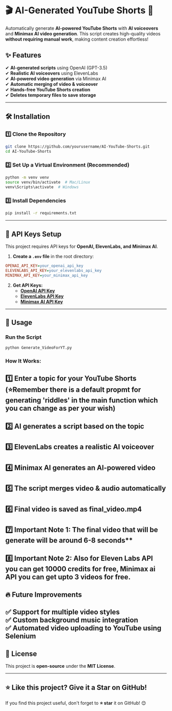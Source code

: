 # 🎬 AI-Generated YouTube Shorts 🚀

Automatically generate **AI-powered YouTube Shorts** with **AI voiceovers** and **Minimax AI video generation**. This script creates high-quality videos **without requiring manual work**, making content creation effortless!

## ✨ **Features**
✔ **AI-generated scripts** using OpenAI (GPT-3.5)  
✔ **Realistic AI voiceovers** using ElevenLabs  
✔ **AI-powered video generation** via Minimax AI  
✔ **Automatic merging of video & voiceover**  
✔ **Hands-free YouTube Shorts creation**  
✔ **Deletes temporary files to save storage**  

---

## 🛠️ **Installation**
### 1️⃣ **Clone the Repository**
```bash
git clone https://github.com/yourusername/AI-YouTube-Shorts.git
cd AI-YouTube-Shorts
```

### 2️⃣ **Set Up a Virtual Environment (Recommended)**
```bash
python -m venv venv
source venv/bin/activate  # Mac/Linux
venv\Scripts\activate  # Windows
```

### 3️⃣ **Install Dependencies**
```bash
pip install -r requirements.txt
```

---

## 🔑 **API Keys Setup**
This project requires API keys for **OpenAI, ElevenLabs, and Minimax AI**.  

1. **Create a `.env` file** in the root directory:
```ini
OPENAI_API_KEY=your_openai_api_key
ELEVENLABS_API_KEY=your_elevenlabs_api_key
MINIMAX_API_KEY=your_minimax_api_key
```
2. **Get API Keys:**
   - **[OpenAI API Key](https://platform.openai.com/signup)**
   - **[ElevenLabs API Key](https://beta.elevenlabs.io/)**
   - **[Minimax AI API Key](https://minimax.ai/)**

---

## 🚀 **Usage**
### **Run the Script**
```bash
python Generate_VideoForYT.py
```
### **How It Works:**
1️⃣ Enter a topic for your YouTube Shorts (⭐Remember there is a default propmt for generating 'riddles' in the main function which you can change as per your wish)
-
2️⃣ AI generates a script based on the topic
-
3️⃣ ElevenLabs creates a realistic AI voiceover
-
4️⃣ Minimax AI generates an AI-powered video
-
5️⃣ The script merges video & audio automatically
-
6️⃣ Final video is saved as final_video.mp4
-
7️⃣ Important Note 1: The final video that will be generate will be around 6-8 seconds**
-
8️⃣ Important Note 2: Also for Eleven Labs API you can get 10000 credits for free, Minimax ai API you can get upto 3 videos for free.
---

## 🔥 **Future Improvements**
✅ **Support for multiple video styles**  
✅ **Custom background music integration**  
✅ **Automated video uploading to YouTube using Selenium**   
---

## 📝 **License**
This project is **open-source** under the **MIT License**.

---

## ⭐ **Like this project? Give it a Star on GitHub!**
If you find this project useful, don't forget to **⭐ star** it on GitHub! 😊
```
